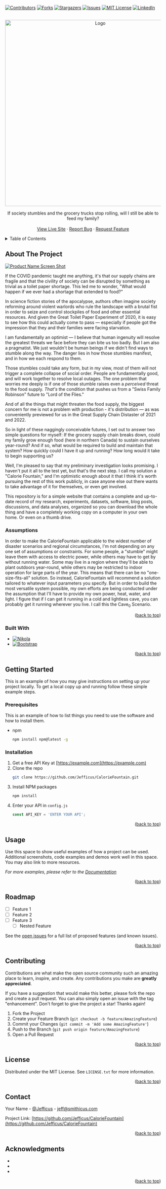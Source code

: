 <!-- Improved compatibility of back to top link: See: https://github.com/othneildrew/Best-README-Template/pull/73 -->
<a name="readme-top"></a>
<!--
*** Thanks for checking out the Best-README-Template. If you have a suggestion
*** that would make this better, please fork the repo and create a pull request
*** or simply open an issue with the tag "enhancement".
*** Don't forget to give the project a star!
*** Thanks again! Now go create something AMAZING! :D
-->



<!-- PROJECT SHIELDS -->
<!--
*** I'm using markdown "reference style" links for readability.
*** Reference links are enclosed in brackets [ ] instead of parentheses ( ).
*** See the bottom of this document for the declaration of the reference variables
*** for contributors-url, forks-url, etc. This is an optional, concise syntax you may use.
*** https://www.markdownguide.org/basic-syntax/#reference-style-links
-->
[![Contributors][contributors-shield]][contributors-url]
[![Forks][forks-shield]][forks-url]
[![Stargazers][stars-shield]][stars-url]
[![Issues][issues-shield]][issues-url]
[![MIT License][license-shield]][license-url]
[![LinkedIn][linkedin-shield]][linkedin-url]



<!-- PROJECT LOGO -->
<br />
<div align="center">
  <a href="https://github.com/Jefficus/CalorieFountain">
    <img src="https://jefficus.github.io/caloriefountain/images/logo3-w-text.png" alt="Logo" width="600">
  </a>

<!-- <h3 align="center">CalorieFountain</h3> -->

  <p align="center">
    If society stumbles and the grocery trucks stop rolling, will I still be able to feed my family?
    <br />
    <br />
    <a href="https://jefficus.github.io/caloriefountain">View Live Site</a>
    ·
    <a href="https://github.com/Jefficus/CalorieFountain/issues">Report Bug</a>
    ·
    <a href="https://github.com/Jefficus/CalorieFountain/issues">Request Feature</a>
  </p>
</div>



<!-- TABLE OF CONTENTS -->
<details>
  <summary>Table of Contents</summary>
  <ol>
    <li>
      <a href="#about-the-project">About The Project</a>
      <ul>
        <li><a href="#built-with">Built With</a></li>
      </ul>
    </li>
    <li>
      <a href="#getting-started">Getting Started</a>
      <ul>
        <li><a href="#prerequisites">Prerequisites</a></li>
        <li><a href="#installation">Installation</a></li>
      </ul>
    </li>
    <li><a href="#usage">Usage</a></li>
    <li><a href="#roadmap">Roadmap</a></li>
    <li><a href="#contributing">Contributing</a></li>
    <li><a href="#license">License</a></li>
    <li><a href="#contact">Contact</a></li>
    <li><a href="#acknowledgments">Acknowledgments</a></li>
  </ol>
</details>



<!-- ABOUT THE PROJECT -->
## About The Project

[![Product Name Screen Shot][product-screenshot]](https://example.com)

If the COVID pandemic taught me anything, it's that our supply chains are fragile and that the civility of society can be disrupted by something as trivial as a toilet paper shortage. This led me to wonder, "What would happen if we ever had a shortage that extended to food?"

In science fiction stories of the apocalypse, authors often imagine society reforming around violent warlords who rule the landscape with a brutal fist in order to seize and control stockpiles of food and other essential resources. And given the Great Toilet Paper Experiment of 2020, it is easy to see how this could actually come to pass — especially if people got the impression that they and their families were facing starvation.

I am fundamentally an optimist — I believe that human ingenuity will resolve the greatest threats we face before they can bite us too badly. But I am also a pragmatist. We just wouldn't be human beings if we didn't find ways to stumble along the way. The danger lies in how those stumbles manifest, and in how we each respond to them. 

Those stumbles could take any form, but in my view, most of them will not trigger a complete collapse of social order. People are fundamentally good, and will work together to resolve local outages. The one problem that worries me deeply is if one of those stumble raises even a *perceived* threat to the food supply. *That's* the condition that pushes us from a "Swiss Family Robinson" future to "Lord of the Flies." 

And of all the things that might threaten the food supply, the biggest concern for me is not a problem with production - it's distribution — as was conveniently previewed for us in the Great Supply Chain Distaster of 2021 and 2022.

So in light of these naggingly conceivable futures, I set out to answer two simple questions for myself: If the grocery supply chain breaks down, could my family grow enough food (here in northern Canada) to sustain ourselves year-round? And if so, what would be required to build and maintain that system? How quickly could I have it up and running? How long would it take to begin supporting us?

Well, I'm pleased to say that my preliminary investigation looks promising. I haven't put it all to the test yet, but that's the next step. I call my solution a "Calorie Fountain," and I'm optimistic enough about it that I think it's worth pursuing the rest of this work publicly, in case anyone else out there wants to take advantage of it for themselves, or even get involved.

This repository is for a simple website that contains a complete and up-to-date record of my research, experiments, datasets, software, blog posts, discussions, and data analyses, organized so you can download the whole thing and have a completely working copy on a computer in your own home. Or even on a thumb drive.

### Assumptions
In order to make the CalorieFountain applicable to the widest number of disaster scenarios and regional circumstances, I'm not depending on any one set of assumptions or constraints. For some people, a "stumble" might leave them with access to electric power, while others may have to get by without running water. Some may live in a region where they'll be able to plant outdoors year-round, while others may be restricted to indoor operation for large parts of the year. This means that there can be no "one-size-fits-all" solution. So instead, CalorieFountain will recommend a solution tailored to whatever input parameters you specify. But in order to build the most versatile system possible, my own efforts are being conducted under the assumption that I'll have to provide my own power, heat, water, and light. I figure that if I can get it running in a cold and lightless cave, you can probably get it running wherever you live. I call this the Cave<sub>0</sub> Scenario.

<p align="right">(<a href="#readme-top">back to top</a>)</p>



### Built With

* [![Nikola][Nikola.com]][Nikola-URL]
* [![Bootstrap][Bootstrap.com]][Bootstrap-url]

<p align="right">(<a href="#readme-top">back to top</a>)</p>



<!-- GETTING STARTED -->
## Getting Started

This is an example of how you may give instructions on setting up your project locally.
To get a local copy up and running follow these simple example steps.

### Prerequisites

This is an example of how to list things you need to use the software and how to install them.
* npm
  ```sh
  npm install npm@latest -g
  ```

### Installation

1. Get a free API Key at [https://example.com](https://example.com)
2. Clone the repo
   ```sh
   git clone https://github.com/Jefficus/CalorieFountain.git
   ```
3. Install NPM packages
   ```sh
   npm install
   ```
4. Enter your API in `config.js`
   ```js
   const API_KEY = 'ENTER YOUR API';
   ```

<p align="right">(<a href="#readme-top">back to top</a>)</p>



<!-- USAGE EXAMPLES -->
## Usage

Use this space to show useful examples of how a project can be used. Additional screenshots, code examples and demos work well in this space. You may also link to more resources.

_For more examples, please refer to the [Documentation](https://example.com)_

<p align="right">(<a href="#readme-top">back to top</a>)</p>



<!-- ROADMAP -->
## Roadmap

- [ ] Feature 1
- [ ] Feature 2
- [ ] Feature 3
    - [ ] Nested Feature

See the [open issues](https://github.com/Jefficus/CalorieFountain/issues) for a full list of proposed features (and known issues).

<p align="right">(<a href="#readme-top">back to top</a>)</p>



<!-- CONTRIBUTING -->
## Contributing

Contributions are what make the open source community such an amazing place to learn, inspire, and create. Any contributions you make are **greatly appreciated**.

If you have a suggestion that would make this better, please fork the repo and create a pull request. You can also simply open an issue with the tag "enhancement".
Don't forget to give the project a star! Thanks again!

1. Fork the Project
2. Create your Feature Branch (`git checkout -b feature/AmazingFeature`)
3. Commit your Changes (`git commit -m 'Add some AmazingFeature'`)
4. Push to the Branch (`git push origin feature/AmazingFeature`)
5. Open a Pull Request

<p align="right">(<a href="#readme-top">back to top</a>)</p>



<!-- LICENSE -->
## License

Distributed under the MIT License. See `LICENSE.txt` for more information.

<p align="right">(<a href="#readme-top">back to top</a>)</p>



<!-- CONTACT -->
## Contact

Your Name - [@Jefficus](https://twitter.com/Jefficus) - jeff@smithicus.com

Project Link: [https://github.com/Jefficus/CalorieFountain](https://github.com/Jefficus/CalorieFountain)

<p align="right">(<a href="#readme-top">back to top</a>)</p>



<!-- ACKNOWLEDGMENTS -->
## Acknowledgments

* []()
* []()
* []()

<p align="right">(<a href="#readme-top">back to top</a>)</p>



<!-- MARKDOWN LINKS & IMAGES -->
<!-- https://www.markdownguide.org/basic-syntax/#reference-style-links -->
[contributors-shield]: https://img.shields.io/github/contributors/Jefficus/CalorieFountain.svg?style=for-the-badge
[contributors-url]: https://github.com/Jefficus/CalorieFountain/graphs/contributors
[forks-shield]: https://img.shields.io/github/forks/Jefficus/CalorieFountain.svg?style=for-the-badge
[forks-url]: https://github.com/Jefficus/CalorieFountain/network/members
[stars-shield]: https://img.shields.io/github/stars/Jefficus/CalorieFountain.svg?style=for-the-badge
[stars-url]: https://github.com/Jefficus/CalorieFountain/stargazers
[issues-shield]: https://img.shields.io/github/issues/Jefficus/CalorieFountain.svg?style=for-the-badge
[issues-url]: https://github.com/Jefficus/CalorieFountain/issues
[license-shield]: https://img.shields.io/github/license/Jefficus/CalorieFountain.svg?style=for-the-badge
[license-url]: https://github.com/Jefficus/CalorieFountain/blob/master/LICENSE.txt
[linkedin-shield]: https://img.shields.io/badge/-LinkedIn-black.svg?style=for-the-badge&logo=linkedin&colorB=555
[linkedin-url]: https://linkedin.com/in/linkedin_username
[product-screenshot]: images/screenshot.png
[Nikola]: http://img.shields.io/pypi/v/Nikola.svg
[Nikola.com]: https://img.shields.io/requires/github/getnikola/nikola.svg
[Nikola-URL]: https://pypi.python.org/pypi/Nikola
[Bootstrap.com]: https://img.shields.io/badge/Bootstrap-563D7C?style=for-the-badge&logo=bootstrap&logoColor=white
[Bootstrap-url]: https://getbootstrap.com

